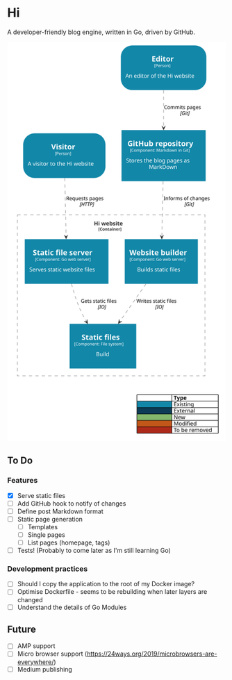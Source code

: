 # Hi

A developer-friendly blog engine, written in Go, driven by GitHub.

![Sample Component diagram](docs/hi-component.svg)

## To Do

### Features

- [x] Serve static files
- [ ] Add GitHub hook to notify of changes
- [ ] Define post Markdown format
- [ ] Static page generation
  - [ ] Templates
  - [ ] Single pages
  - [ ] List pages (homepage, tags)
- [ ] Tests! (Probably to come later as I'm still learning Go)

### Development practices

- [ ] Should I copy the application to the root of my Docker image?
- [ ] Optimise Dockerfile - seems to be rebuilding when later layers are changed
- [ ] Understand the details of Go Modules

## Future
- [ ] AMP support
- [ ] Micro browser support (https://24ways.org/2019/microbrowsers-are-everywhere/)
- [ ] Medium publishing
